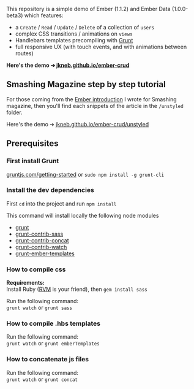 
This repository is a simple demo of Ember (1.1.2) and Ember Data (1.0.0-beta3) which features:

* a `Create` / `Read` / `Update` / `Delete` of a collection of `users`
* complex CSS transitions / animations on `views`
* Handlebars templates precompiling with [Grunt](http://gruntjs.com/getting-started)
* full responsive UX (with touch events, and with animations between routes)


**Here's the demo ➔ [jkneb.github.io/ember-crud](http://jkneb.github.io/ember-crud)**


## Smashing Magazine step by step tutorial

For those coming from the [Ember introduction](http://coding.smashingmagazine.com/2013/11/07/an-in-depth-introduction-to-ember-js/) I wrote for Smashing magazine, then you'll find each snippets of the article in the `/unstyled` folder.

Here's the demo ➔ [jkneb.github.io/ember-crud/unstyled](http://jkneb.github.io/ember-crud/unstyled)


## Prerequisites

### First install Grunt

[gruntjs.com/getting-started](http://gruntjs.com/getting-started) or `sudo npm install -g grunt-cli`

### Install the dev dependencies

First `cd` into the project and run `npm install`

This command will install locally the following node modules 

* [grunt](gruntjs.com)
* [grunt-contrib-sass](https://npmjs.org/package/grunt-contrib-sass)
* [grunt-contrib-concat](https://npmjs.org/package/grunt-contrib-concat)
* [grunt-contrib-watch](https://npmjs.org/package/grunt-contrib-watch)
* [grunt-ember-templates](https://npmjs.org/package/grunt-ember-templates)

### How to compile css

**Requirements:**  
Install Ruby ([RVM](https://rvm.io/rvm/install) is your friend), then `gem install sass`

Run the following command:  
`grunt watch` or `grunt sass`

### How to compile .hbs templates

Run the following command:  
`grunt watch` or `grunt emberTemplates`

### How to concatenate js files

Run the following command:  
`grunt watch` or `grunt concat`
